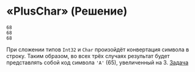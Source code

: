 # «PlusChar» (Решение)
```
68
68
68
```
При сложении типов `Int32` и `Char` произойдёт конвертация символа в строку. Таким образом, во всех трёх случаях результат будет представлять собой код символа `'A'` (65), увеличенный на 3.
[Задача](./PlusChar-Q.md)

